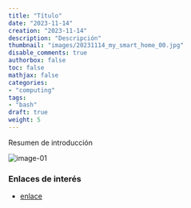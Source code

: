 ```yaml
---
title: "Título"
date: "2023-11-14"
creation: "2023-11-14"
description: "Descripción"
thumbnail: "images/20231114_my_smart_home_00.jpg"
disable_comments: true
authorbox: false
toc: false
mathjax: false
categories:
- "computing"
tags:
- "bash"
draft: true
weight: 5
---
```

Resumen de introducción
<!--more-->


![image-01]

### Enlaces de interés
- [enlace](www.sherblog.pro)

[link]: https://www.google.es

[image-01]: /images/20231114_my_smart_home_01.jpg



